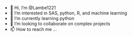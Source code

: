 - 👋 Hi, I’m @Lambe1221
- 👀 I’m interested in SAS, python, R, and machine learning
- 🌱 I’m currently learning python
- 💞️ I’m looking to collaborate on complex projects
- 📫 How to reach me ...

<!---
Lambe1221/Lambe1221 is a ✨ special ✨ repository because its `README.md` (this file) appears on your GitHub profile.
You can click the Preview link to take a look at your changes.
--->
